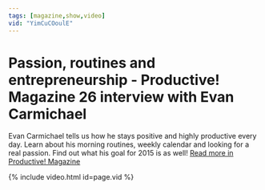 ```yaml
---
tags: [magazine,show,video]
vid: "YimCuCOoulE"
---
```


# Passion, routines and entrepreneurship - Productive! Magazine 26 interview with Evan Carmichael

Evan Carmichael tells us how he stays positive and highly productive every day. Learn about his morning routines, weekly calendar and looking for a real passion. Find out what his goal for 2015 is as well! [Read more in Productive! Magazine](http://ProductiveMag.com/26)

{% include video.html id=page.vid %}

<!--More-->

[n]: https://michael.gratis/nozbe